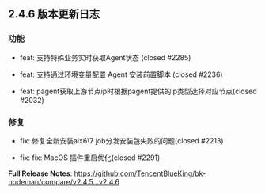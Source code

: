 
## 2.4.6 版本更新日志

### 功能

- feat: 支持特殊业务实时获取Agent状态 (closed #2285)

- feat: 支持通过环境变量配置 Agent 安装前置脚本 (closed #2236)

- feat: pagent获取上游节点ip时根据pagent提供的ip类型选择对应节点(closed #2032)


### 修复

- fix: 修复全新安装aix6\7 job分发安装包失败的问题(closed #2213)

- fix: fix: MacOS 插件重启优化(closed #2291)



**Full Release Notes**: https://github.com/TencentBlueKing/bk-nodeman/compare/v2.4.5...v2.4.6

